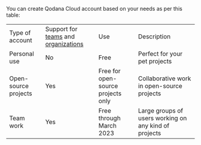 [//]: # (title: Types of account)

You can create Qodana Cloud account based on your needs as per this table:

<table>
    <tr><td>Type of account</td>
        <td>Support for <a href="cloud-teams.xml">teams</a> and <a href="cloud-organizations.xml">organizations</a></td>
        <td>Use</td>
        <td>Description</td>
    </tr>
    <tr><td>Personal use</td><td>No</td><td>Free</td><td>Perfect for your pet projects</td></tr>
    <tr><td>Open-source projects</td><td>Yes</td><td>Free for open-source projects only</td><td>Collaborative work in open-source projects</td></tr>
    <tr><td>Team work</td><td>Yes</td><td>Free through March 2023</td><td>Large groups of users working on any kind of projects</td></tr>
</table>

